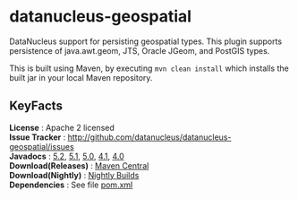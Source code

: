 datanucleus-geospatial
======================

DataNucleus support for persisting geospatial types. 
This plugin supports persistence of java.awt.geom, JTS, Oracle JGeom, and PostGIS types.

This is built using Maven, by executing `mvn clean install` which installs the built jar in your local Maven repository.


KeyFacts
--------
__License__ : Apache 2 licensed  
__Issue Tracker__ : http://github.com/datanucleus/datanucleus-geospatial/issues  
__Javadocs__ : [5.2](http://www.datanucleus.org/javadocs/store.types.geospatial/5.2/), [5.1](http://www.datanucleus.org/javadocs/store.types.geospatial/5.1/), [5.0](http://www.datanucleus.org/javadocs/store.types.geospatial/5.0/), [4.1](http://www.datanucleus.org/javadocs/store.types.geospatial/4.1/), [4.0](http://www.datanucleus.org/javadocs/store.types.geospatial/4.0/)  
__Download(Releases)__ : [Maven Central](http://central.maven.org/maven2/org/datanucleus/datanucleus-geospatial)  
__Download(Nightly)__ : [Nightly Builds](http://www.datanucleus.org/downloads/maven2-nightly/org/datanucleus/datanucleus-geospatial)  
__Dependencies__ : See file [pom.xml](pom.xml)  
